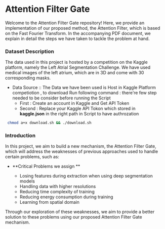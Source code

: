 # Attention Filter Gate

Welcome to the Attention Filter Gate repository! Here, we provide an implementation of our proposed method, the Attention Filter, which is based on the Fast Fourier Transform. In the accompanying PDF document, we explain in detail the steps we have taken to tackle the problem at hand.

### Dataset Description

The data used in this project is hosted by a competition on the Kaggle platform, namely the Left Atrial Segmentation Challenge. We have used medical images of the left atrium, which are in 3D and come with 30 corresponding masks.

* Data Source ::
The Data we have been used is Host in Kaggle Platform competiotion , to download Run following command :
there're few step needed to be consider before running the Script 
    * First :
            Create an account in Kaggle and Get API Token 
    * Second :
            Replace your Kaggle API Tokon which stored in **kaggle.json** in the right path in Script to have authrozation 
```sh
 chmod a+x download.sh && ./download.sh
```

### Introduction

In this project, we aim to build a new mechanism, the Attention Filter Gate, which will address the weaknesses of previous approaches used to handle certain problems, such as:
- **Critical Problems we assign ** 

    * Losing features during extraction when using deep segmentation models
    * Handling data with higher resolutions
    * Reducing time complexity of training
    * Reducing energy consumption during training
    * Learning from spatial domain

Through our exploration of these weaknesses, we aim to provide a better solution to these problems using our proposed Attention Filter Gate mechanism.
